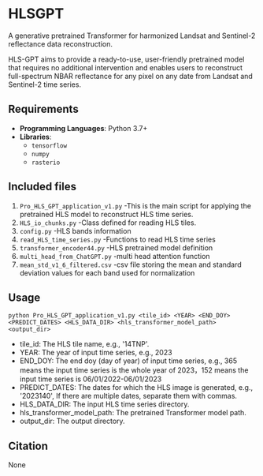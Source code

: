 # HLSGPT
A generative pretrained Transformer for harmonized Landsat and Sentinel-2 reflectance data reconstruction.  
  
HLS-GPT aims to provide a ready-to-use, user-friendly pretrained model that requires no additional intervention and enables users to reconstruct full-spectrum NBAR reflectance for any pixel on any date from Landsat and Sentinel-2 time series.
## Requirements
- **Programming Languages**: Python 3.7+
- **Libraries**:
  - `tensorflow`
  - `numpy`
  - `rasterio`
## Included files
1. `Pro_HLS_GPT_application_v1.py` 
-This is the main script for applying the pretrained HLS model to reconstruct HLS time series.
2. `HLS_io_chunks.py` 
-Class defined for reading HLS tiles.
3. `config.py`
-HLS bands information
4. `read_HLS_time_series.py`
-Functions to read HLS time series
5. `transformer_encoder44.py`
-HLS pretrained model definition
6. `multi_head_from_ChatGPT.py`
-multi head attention function 
7. `mean_std_v1_6_filtered.csv`
-csv file storing the mean and standard deviation values for each band used for normalization
## Usage
`python Pro_HLS_GPT_application_v1.py <tile_id> <YEAR> <END_DOY> <PREDICT_DATES> <HLS_DATA_DIR> <hls_transformer_model_path> <output_dir>`
 - tile_id: The HLS tile name, e.g., '14TNP'.
 - YEAR: The year of input time series, e.g., 2023
 - END_DOY: The end doy (day of year) of input time series, e.g., 365 means the input time series is the whole year of 2023，152 means the input time series is 06/01/2022-06/01/2023  
 - PREDICT_DATES: The dates for which the HLS image is generated, e.g., '2023140', If there are multiple dates, separate them with commas.
 - HLS_DATA_DIR: The input HLS time series directory.
 - hls_transformer_model_path: The pretrained Transformer model path.
 - output_dir: The output directory.

## Citation
None
